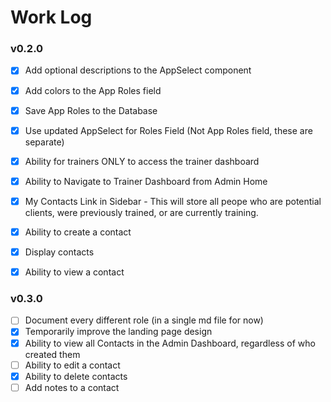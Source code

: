 # Work Log

### v0.2.0

- [x] Add optional descriptions to the AppSelect component
- [x] Add colors to the App Roles field
- [x] Save App Roles to the Database
- [x] Use updated AppSelect for Roles Field (Not App Roles field, these are separate)

- [x] Ability for trainers ONLY to access the trainer dashboard
- [x] Ability to Navigate to Trainer Dashboard from Admin Home
- [x] My Contacts Link in Sidebar - This will store all peope who are potential clients, were previously trained, or are currently training.
- [x] Ability to create a contact
- [x] Display contacts
- [x] Ability to view a contact

### v0.3.0

- [ ] Document every different role (in a single md file for now)
- [x] Temporarily improve the landing page design
- [x] Ability to view all Contacts in the Admin Dashboard, regardless of who created them
- [ ] Ability to edit a contact
- [x] Ability to delete contacts
- [ ] Add notes to a contact
